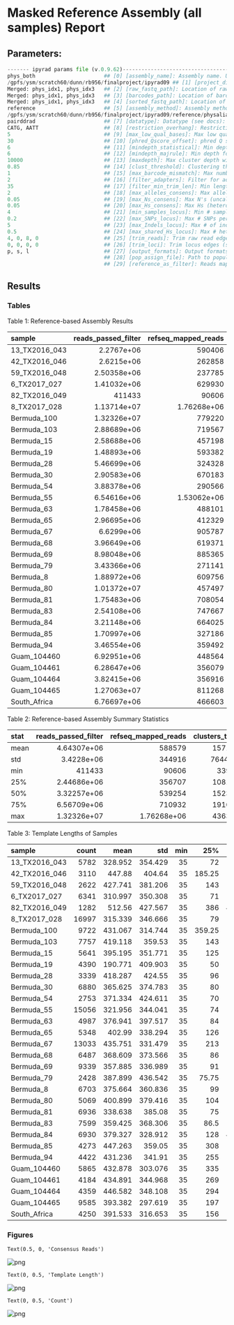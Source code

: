 # Masked Reference Assembly (all samples) Report

## Parameters:

```python
------- ipyrad params file (v.0.9.62)-------------------------------------------
phys_both                      ## [0] [assembly_name]: Assembly name. Used to name output directories for assembly steps
/gpfs/ysm/scratch60/dunn/rb956/finalproject/ipyrad09 ## [1] [project_dir]: Project dir (made in curdir if not present)
Merged: phys_idx1, phys_idx3   ## [2] [raw_fastq_path]: Location of raw non-demultiplexed fastq files
Merged: phys_idx1, phys_idx3   ## [3] [barcodes_path]: Location of barcodes file
Merged: phys_idx1, phys_idx3   ## [4] [sorted_fastq_path]: Location of demultiplexed/sorted fastq files
reference                      ## [5] [assembly_method]: Assembly method (denovo, reference)
/gpfs/ysm/scratch60/dunn/rb956/finalproject/ipyrad09/reference/physalia_pilonPolished.hardMask.fa ## [6] [reference_sequence]: Location of reference sequence file
pairddrad                      ## [7] [datatype]: Datatype (see docs): rad, gbs, ddrad, etc.
CATG, AATT                     ## [8] [restriction_overhang]: Restriction overhang (cut1,) or (cut1, cut2)
5                              ## [9] [max_low_qual_bases]: Max low quality base calls (Q<20) in a read
30                             ## [10] [phred_Qscore_offset]: phred Q score offset (33 is default and very standard)
6                              ## [11] [mindepth_statistical]: Min depth for statistical base calling
6                              ## [12] [mindepth_majrule]: Min depth for majority-rule base calling
10000                          ## [13] [maxdepth]: Max cluster depth within samples
0.85                           ## [14] [clust_threshold]: Clustering threshold for de novo assembly
1                              ## [15] [max_barcode_mismatch]: Max number of allowable mismatches in barcodes
2                              ## [16] [filter_adapters]: Filter for adapters/primers (1 or 2=stricter)
35                             ## [17] [filter_min_trim_len]: Min length of reads after adapter trim
2                              ## [18] [max_alleles_consens]: Max alleles per site in consensus sequences
0.05                           ## [19] [max_Ns_consens]: Max N's (uncalled bases) in consensus
0.05                           ## [20] [max_Hs_consens]: Max Hs (heterozygotes) in consensus
4                              ## [21] [min_samples_locus]: Min # samples per locus for output
0.2                            ## [22] [max_SNPs_locus]: Max # SNPs per locus
5                              ## [23] [max_Indels_locus]: Max # of indels per locus
0.5                            ## [24] [max_shared_Hs_locus]: Max # heterozygous sites per locus
4, 0, 8, 0                     ## [25] [trim_reads]: Trim raw read edges (R1>, <R1, R2>, <R2) (see docs)
0, 0, 0, 0                     ## [26] [trim_loci]: Trim locus edges (see docs) (R1>, <R1, R2>, <R2)
p, s, l                        ## [27] [output_formats]: Output formats (see docs)
                               ## [28] [pop_assign_file]: Path to population assignment file
                               ## [29] [reference_as_filter]: Reads mapped to this reference are removed in step 3
```

## Results

### Tables
Table 1: Reference-based Assembly Results


| sample        |   reads_passed_filter |   refseq_mapped_reads |   clusters_total |   clusters_hidepth |   hetero_est |   error_est |   reads_consens |   loci_in_assembly |
|:--------------|----------------------:|----------------------:|-----------------:|-------------------:|-------------:|------------:|----------------:|-------------------:|
| 13_TX2016_043 |           2.2767e+06  |      590406           |           203003 |              10849 |     0.015853 |    0.010342 |            5782 |               3895 |
| 42_TX2016_046 |           2.6215e+06  |      262858           |            99758 |               4305 |     0.012114 |    0.009876 |            3110 |               2236 |
| 59_TX2016_048 |           2.50358e+06 |      237785           |            93409 |               3752 |     0.010275 |    0.011022 |            2622 |               1893 |
| 6_TX2017_027  |           1.41032e+06 |      629930           |           216153 |              12053 |     0.016929 |    0.010515 |            6341 |               3964 |
| 82_TX2016_049 |      411433           |       90606           |            33984 |               1540 |     0.010552 |    0.00966  |            1282 |                907 |
| 8_TX2017_028  |           1.13714e+07 |           1.76268e+06 |           436346 |              38193 |     0.020348 |    0.010031 |           16997 |               8083 |
| Bermuda_100   |           1.32326e+07 |      779220           |           191361 |              13577 |     0.010553 |    0.007429 |            9722 |               6183 |
| Bermuda_103   |           2.88689e+06 |      719567           |           160256 |              11729 |     0.012236 |    0.007638 |            7757 |               5431 |
| Bermuda_15    |           2.58688e+06 |      457198           |           120439 |               8626 |     0.012143 |    0.00707  |            5641 |               3928 |
| Bermuda_19    |           1.48893e+06 |      593382           |           190964 |              10826 |     0.022148 |    0.010936 |            4390 |               2200 |
| Bermuda_28    |           5.46699e+06 |      324328           |           115132 |               5447 |     0.014018 |    0.009286 |            3339 |               2217 |
| Bermuda_30    |           2.90583e+06 |      670183           |           163859 |              11714 |     0.013441 |    0.00796  |            6880 |               4669 |
| Bermuda_54    |           3.88378e+06 |      290566           |           114925 |               4860 |     0.015167 |    0.011542 |            2753 |               1783 |
| Bermuda_55    |           6.54616e+06 |           1.53062e+06 |           313869 |              30146 |     0.018823 |    0.006847 |           15056 |               8339 |
| Bermuda_63    |           1.78458e+06 |      488101           |           124526 |               8340 |     0.011183 |    0.009127 |            4987 |               3574 |
| Bermuda_65    |           2.96695e+06 |      412329           |           127306 |               7892 |     0.011476 |    0.008933 |            5348 |               3822 |
| Bermuda_67    |           6.6299e+06  |      905787           |           210977 |              19199 |     0.012225 |    0.007461 |           13033 |               6515 |
| Bermuda_68    |           3.96649e+06 |      619371           |           187468 |              11088 |     0.013569 |    0.009433 |            6487 |               4569 |
| Bermuda_69    |           8.98048e+06 |      885365           |           238693 |              16022 |     0.01436  |    0.00831  |            9339 |               6194 |
| Bermuda_79    |           3.43366e+06 |      271141           |           108421 |               4103 |     0.013827 |    0.012212 |            2428 |               1558 |
| Bermuda_8     |           1.88972e+06 |      609756           |           145454 |              10556 |     0.012896 |    0.007998 |            6703 |               4732 |
| Bermuda_80    |           1.01372e+07 |      457497           |           159280 |               8152 |     0.011536 |    0.010488 |            5069 |               3426 |
| Bermuda_81    |           1.75483e+06 |      708054           |           178380 |              12500 |     0.014281 |    0.009211 |            6936 |               4557 |
| Bermuda_83    |           2.54108e+06 |      747667           |           176898 |              12892 |     0.014463 |    0.007027 |            7599 |               5229 |
| Bermuda_84    |           3.21148e+06 |      664025           |           198775 |              11031 |     0.012201 |    0.009674 |            6930 |               4970 |
| Bermuda_85    |           1.70997e+06 |      327186           |           107137 |               5721 |     0.010653 |    0.009438 |            4273 |               3140 |
| Bermuda_94    |           3.46554e+06 |      359492           |           115528 |               6213 |     0.011    |    0.008792 |            4422 |               3336 |
| Guam_104460   |           6.92951e+06 |      448564           |            90296 |               7191 |     0.014548 |    0.0075   |            5865 |               3000 |
| Guam_104461   |           6.28647e+06 |      356079           |            85791 |               5334 |     0.01468  |    0.008895 |            4184 |               2303 |
| Guam_104464   |           3.82415e+06 |      356916           |            72260 |               5287 |     0.014448 |    0.007357 |            4359 |               2344 |
| Guam_104465   |           1.27063e+07 |      811268           |           160025 |              13003 |     0.016428 |    0.007687 |            9585 |               4235 |
| South_Africa  |           6.76697e+06 |      466603           |            88315 |               5621 |     0.015264 |    0.0072   |            4250 |               1770 |


Table 2: Reference-based Assembly Summary Statistics


| stat   |   reads_passed_filter |   refseq_mapped_reads |   clusters_total |   clusters_hidepth |   hetero_est |   error_est |   reads_consens |   loci_in_assembly |
|:-------|----------------------:|----------------------:|-----------------:|-------------------:|-------------:|------------:|----------------:|-------------------:|
| mean   |           4.64307e+06 |      588579           |         157156   |           10555.1  |   0.0138637  |  0.00896553 |         6358.41 |            3906.31 |
| std    |           3.4228e+06  |      344916           |          76441.9 |            7412.79 |   0.00282891 |  0.00145478 |         3534.14 |            1840.79 |
| min    |      411433           |       90606           |          33984   |            1540    |   0.010275   |  0.006847   |         1282    |             907    |
| 25%    |           2.44686e+06 |      356707           |         108100   |            5577.5  |   0.0119695  |  0.0076035  |         4267.25 |            2286.25 |
| 50%    |           3.32257e+06 |      539254           |         152367   |            9591    |   0.013698   |  0.00903    |         5711.5  |            3858.5  |
| 75%    |           6.56709e+06 |      710932           |         191063   |           12164.8  |   0.0148018  |  0.00991475 |         7101.75 |            4791.5  |
| max    |           1.32326e+07 |           1.76268e+06 |         436346   |           38193    |   0.022148   |  0.012212   |        16997    |            8339    |


Table 3: Template Lengths of Samples


| sample        |   count |    mean |     std |   min |    25% |   50% |   75% |   max |
|:--------------|--------:|--------:|--------:|------:|-------:|------:|------:|------:|
| 13_TX2016_043 |    5782 | 328.952 | 354.429 |    35 |  72    | 287   |   486 |  3137 |
| 42_TX2016_046 |    3110 | 447.88  | 404.64  |    35 | 185.25 | 471   |   515 |  3137 |
| 59_TX2016_048 |    2622 | 427.741 | 381.206 |    35 | 143    | 459   |   513 |  3137 |
| 6_TX2017_027  |    6341 | 310.997 | 350.308 |    35 |  71    | 209   |   476 |  3137 |
| 82_TX2016_049 |    1282 | 512.56  | 427.567 |    35 | 386    | 485.5 |   527 |  3127 |
| 8_TX2017_028  |   16997 | 315.339 | 346.666 |    35 |  79    | 244   |   451 |  3137 |
| Bermuda_100   |    9722 | 431.067 | 314.744 |    35 | 359.25 | 446   |   503 |  3137 |
| Bermuda_103   |    7757 | 419.118 | 359.53  |    35 | 143    | 454   |   514 |  3137 |
| Bermuda_15    |    5641 | 395.195 | 351.771 |    35 | 125    | 427   |   511 |  3137 |
| Bermuda_19    |    4390 | 190.771 | 409.903 |    35 |  50    |  73   |   137 |  3137 |
| Bermuda_28    |    3339 | 418.287 | 424.55  |    35 |  96    | 443   |   521 |  3137 |
| Bermuda_30    |    6880 | 365.625 | 374.783 |    35 |  80    | 410   |   513 |  3137 |
| Bermuda_54    |    2753 | 371.334 | 424.611 |    35 |  70    | 361   |   509 |  3137 |
| Bermuda_55    |   15056 | 321.956 | 344.041 |    35 |  74    | 262   |   483 |  3137 |
| Bermuda_63    |    4987 | 376.941 | 397.517 |    35 |  84    | 413   |   515 |  3137 |
| Bermuda_65    |    5348 | 402.99  | 338.294 |    35 | 126    | 460   |   522 |  3137 |
| Bermuda_67    |   13033 | 435.751 | 331.479 |    35 | 213    | 479   |   525 |  3137 |
| Bermuda_68    |    6487 | 368.609 | 373.566 |    35 |  86    | 409   |   507 |  3137 |
| Bermuda_69    |    9339 | 357.885 | 336.989 |    35 |  91    | 410   |   492 |  3137 |
| Bermuda_79    |    2428 | 387.899 | 436.542 |    35 |  75.75 | 382   |   512 |  3137 |
| Bermuda_8     |    6703 | 375.664 | 360.836 |    35 |  99    | 420   |   514 |  3137 |
| Bermuda_80    |    5069 | 400.899 | 379.416 |    35 | 104    | 436   |   508 |  3137 |
| Bermuda_81    |    6936 | 338.638 | 385.08  |    35 |  75    | 250   |   502 |  3137 |
| Bermuda_83    |    7599 | 359.425 | 368.306 |    35 |  86.5  | 394   |   506 |  3137 |
| Bermuda_84    |    6930 | 379.327 | 328.912 |    35 | 128    | 419.5 |   498 |  3137 |
| Bermuda_85    |    4273 | 447.263 | 359.05  |    35 | 308    | 469   |   517 |  3133 |
| Bermuda_94    |    4422 | 431.236 | 341.91  |    35 | 255    | 463   |   514 |  3130 |
| Guam_104460   |    5865 | 432.878 | 303.076 |    35 | 335    | 445   |   506 |  3137 |
| Guam_104461   |    4184 | 434.891 | 344.968 |    35 | 269    | 445   |   505 |  3136 |
| Guam_104464   |    4359 | 446.582 | 348.108 |    35 | 294    | 453   |   513 |  3135 |
| Guam_104465   |    9585 | 393.382 | 297.619 |    35 | 197    | 413   |   481 |  3137 |
| South_Africa  |    4250 | 391.533 | 316.653 |    35 | 156    | 420   |   498 |  3137 |


### Figures




    Text(0.5, 0, 'Consensus Reads')




    
![png](AssemblyBothReport_files/AssemblyBothReport_11_1.png)
    





    Text(0, 0.5, 'Template Length')




    
![png](AssemblyBothReport_files/AssemblyBothReport_12_1.png)
    





    Text(0, 0.5, 'Count')




    
![png](AssemblyBothReport_files/AssemblyBothReport_13_1.png)
    

